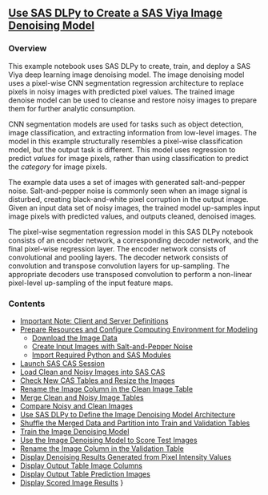 ## [Use SAS DLPy to Create a SAS Viya Image Denoising Model](https://github.com/sassoftware/python-dlpy/tree/master/examples/image_denoising/Image_Denoising_Model.ipynb) 

### Overview
This example notebook uses SAS DLPy to create, train, and deploy a SAS Viya deep learning image denoising model. The image denoising model uses a pixel-wise CNN segmentation regression architecture to replace pixels in noisy images with predicted pixel values. The trained image denoise model can be used to cleanse and restore noisy images to prepare them for further analytic consumption.

CNN segmentation models are used for tasks such as object detection, image classification, and extracting information from low-level images. The model in this example structurally resembles a pixel-wise classification model, but the output task is different. This model uses regression to predict <i>values</i> for image pixels, rather than using classification to predict the <i>category</i> for image pixels.

The example data uses a set of images with generated salt-and-pepper noise. Salt-and-pepper noise is commonly seen when an image signal is disturbed, creating black-and-white pixel corruption in the output image.  Given an input data set of noisy images, the trained model up-samples input image pixels with predicted values, and outputs cleaned, denoised images. 

The pixel-wise segmentation regression model in this SAS DLPy notebook consists of an encoder network, a corresponding decoder network, and the final pixel-wise regression layer. The encoder network consists of convolutional and pooling layers. The decoder network consists of convolution and transpose convolution layers for up-sampling. The appropriate decoders use transposed convolution to perform a non-linear pixel-level up-sampling of the input feature maps.

### Contents

- [Important Note: Client and Server Definitions](https://github.com/sassoftware/python-dlpy/tree/master/examples/image_denoising/Image_Denoising_Model.ipynb#ClientServer)
- [Prepare Resources and Configure Computing Environment for Modeling](https://github.com/sassoftware/python-dlpy/tree/master/examples/image_denoising/Image_Denoising_Model.ipynb#getReady)
    - [Download the Image Data](https://github.com/sassoftware/python-dlpy/tree/master/examples/image_denoising/Image_Denoising_Model.ipynb#downloadData)
    - [Create Input Images with Salt-and-Pepper Noise](https://github.com/sassoftware/python-dlpy/tree/master/examples/image_denoising/Image_Denoising_Model.ipynb#AddSaltPepper)
    - [Import Required Python and SAS Modules](https://github.com/sassoftware/python-dlpy/tree/master/examples/image_denoising/Image_Denoising_Model.ipynb#importUtils)
- [Launch SAS CAS Session](https://github.com/sassoftware/python-dlpy/tree/master/examples/image_denoising/Image_Denoising_Model.ipynb#LaunchCAS)
- [Load Clean and Noisy Images into SAS CAS](https://github.com/sassoftware/python-dlpy/tree/master/examples/image_denoising/Image_Denoising_Model.ipynb#LoadTablesCAS)
- [Check New CAS Tables and Resize the Images](https://github.com/sassoftware/python-dlpy/tree/master/examples/image_denoising/Image_Denoising_Model.ipynb#ValidateResize)
- [Rename the Image Column in the Clean Image Table](https://github.com/sassoftware/python-dlpy/tree/master/examples/image_denoising/Image_Denoising_Model.ipynb#RenameColumns)
- [Merge Clean and Noisy Image Tables](https://github.com/sassoftware/python-dlpy/tree/master/examples/image_denoising/Image_Denoising_Model.ipynb#MergeTables)
- [Compare Noisy and Clean Images](https://github.com/sassoftware/python-dlpy/tree/master/examples/image_denoising/Image_Denoising_Model.ipynb#CompareImages)
- [Use SAS DLPy to Define the Image Denoising Model Architecture](https://github.com/sassoftware/python-dlpy/tree/master/examples/image_denoising/Image_Denoising_Model.ipynb#DefineDenoising)
- [Shuffle the Merged Data and Partition into Train and Validation Tables](https://github.com/sassoftware/python-dlpy/tree/master/examples/image_denoising/Image_Denoising_Model.ipynb#ShufflePartition)
- [Train the Image Denoising Model](https://github.com/sassoftware/python-dlpy/tree/master/examples/image_denoising/Image_Denoising_Model.ipynb#TrainModel)
- [Use the Image Denoising Model to Score Test Images](https://github.com/sassoftware/python-dlpy/tree/master/examples/image_denoising/Image_Denoising_Model.ipynb#ModelPredict)
- [Rename the Image Column in the Validation Table](https://github.com/sassoftware/python-dlpy/tree/master/examples/image_denoising/Image_Denoising_Model.ipynb#RenameValid)
- [Display Denoising Results Generated from Pixel Intensity Values](https://github.com/sassoftware/python-dlpy/tree/master/examples/image_denoising/Image_Denoising_Model.ipynb#PixelIntensity)
- [Display Output Table Image Columns](https://github.com/sassoftware/python-dlpy/tree/master/examples/image_denoising/Image_Denoising_Model.ipynb#DisplayOutputCols)
- [Display Output Table Prediction Images](https://github.com/sassoftware/python-dlpy/tree/master/examples/image_denoising/Image_Denoising_Model.ipynb#DisplayOutputs)
- [Display Scored Image Results](https://github.com/sassoftware/python-dlpy/tree/master/examples/image_denoising/Image_Denoising_Model.ipynb#DisplayFinal) 
}
